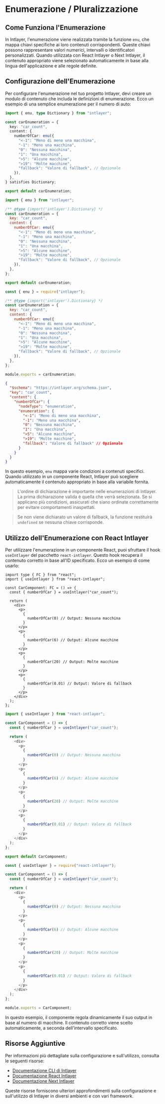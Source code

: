# Enumerazione / Pluralizzazione

## Come Funziona l'Enumerazione

In Intlayer, l'enumerazione viene realizzata tramite la funzione `enu`, che mappa chiavi specifiche ai loro contenuti corrispondenti. Queste chiavi possono rappresentare valori numerici, intervalli o identificatori personalizzati. Quando utilizzata con React Intlayer o Next Intlayer, il contenuto appropriato viene selezionato automaticamente in base alla lingua dell'applicazione e alle regole definite.

## Configurazione dell'Enumerazione

Per configurare l'enumerazione nel tuo progetto Intlayer, devi creare un modulo di contenuto che includa le definizioni di enumerazione. Ecco un esempio di una semplice enumerazione per il numero di auto:

```typescript fileName="**/*.content.ts" contentDeclarationFormat="typescript"
import { enu, type Dictionary } from "intlayer";

const carEnumeration = {
  key: "car_count",
  content: {
    numberOfCar: enu({
      "<-1": "Meno di meno una macchina",
      "-1": "Meno una macchina",
      "0": "Nessuna macchina",
      "1": "Una macchina",
      ">5": "Alcune macchine",
      ">19": "Molte macchine",
      "fallback": "Valore di fallback", // Opzionale
    }),
  },
} satisfies Dictionary;

export default carEnumeration;
```

```javascript fileName="**/*.content.mjs" contentDeclarationFormat="esm"
import { enu } from "intlayer";

/** @type {import('intlayer').Dictionary} */
const carEnumeration = {
  key: "car_count",
  content: {
    numberOfCar: enu({
      "<-1": "Meno di meno una macchina",
      "-1": "Meno una macchina",
      "0": "Nessuna macchina",
      "1": "Una macchina",
      ">5": "Alcune macchine",
      ">19": "Molte macchine",
      "fallback": "Valore di fallback", // Opzionale
    }),
  },
};

export default carEnumeration;
```

```javascript fileName="**/*.content.cjs" contentDeclarationFormat="commonjs"
const { enu } = require("intlayer");

/** @type {import('intlayer').Dictionary} */
const carEnumeration = {
  key: "car_count",
  content: {
    numberOfCar: enu({
      "<-1": "Meno di meno una macchina",
      "-1": "Meno una macchina",
      "0": "Nessuna macchina",
      "1": "Una macchina",
      ">5": "Alcune macchine",
      ">19": "Molte macchine",
      "fallback": "Valore di fallback", // Opzionale
    }),
  },
};

module.exports = carEnumeration;
```

```json fileName="**/*.content.json" contentDeclarationFormat="json"
{
  "$schema": "https://intlayer.org/schema.json",
  "key": "car_count",
  "content": {
    "numberOfCar": {
      "nodeType": "enumeration",
      "enumeration": {
        "<-1": "Meno di meno una macchina",
        "-1": "Meno una macchina",
        "0": "Nessuna macchina",
        "1": "Una macchina",
        ">5": "Alcune macchine",
        ">19": "Molte macchine",
        "fallback": "Valore di fallback" // Opzionale
      }
    }
  }
}
```

In questo esempio, `enu` mappa varie condizioni a contenuti specifici. Quando utilizzato in un componente React, Intlayer può scegliere automaticamente il contenuto appropriato in base alla variabile fornita.

> L'ordine di dichiarazione è importante nelle enumerazioni di Intlayer. La prima dichiarazione valida è quella che verrà selezionata. Se si applicano più condizioni, assicurati che siano ordinate correttamente per evitare comportamenti inaspettati.

> Se non viene dichiarato un valore di fallback, la funzione restituirà `undefined` se nessuna chiave corrisponde.

## Utilizzo dell'Enumerazione con React Intlayer

Per utilizzare l'enumerazione in un componente React, puoi sfruttare il hook `useIntlayer` del pacchetto `react-intlayer`. Questo hook recupera il contenuto corretto in base all'ID specificato. Ecco un esempio di come usarlo:

```tsx fileName="**/*.tsx" codeFormat="typescript"
import type { FC } from "react";
import { useIntlayer } from "react-intlayer";

const CarComponent: FC = () => {
  const { numberOfCar } = useIntlayer("car_count");

  return (
    <div>
      <p>
        {
          numberOfCar(0) // Output: Nessuna macchina
        }
      </p>
      <p>
        {
          numberOfCar(6) // Output: Alcune macchine
        }
      </p>
      <p>
        {
          numberOfCar(20) // Output: Molte macchine
        }
      </p>
      <p>
        {
          numberOfCar(0.01) // Output: Valore di fallback
        }
      </p>
    </div>
  );
};
```

```javascript fileName="**/*.mjx" codeFormat="esm"
import { useIntlayer } from "react-intlayer";

const CarComponent = () => {
  const { numberOfCar } = useIntlayer("car_count");

  return (
    <div>
      <p>
        {
          numberOfCar(0) // Output: Nessuna macchina
        }
      </p>
      <p>
        {
          numberOfCar(6) // Output: Alcune macchine
        }
      </p>
      <p>
        {
          numberOfCar(20) // Output: Molte macchine
        }
      </p>
      <p>
        {
          numberOfCar(0.01) // Output: Valore di fallback
        }
      </p>
    </div>
  );
};

export default CarComponent;
```

```javascript fileName="**/*.cjs" codeFormat="commonjs"
const { useIntlayer } = require("react-intlayer");

const CarComponent = () => {
  const { numberOfCar } = useIntlayer("car_count");

  return (
    <div>
      <p>
        {
          numberOfCar(0) // Output: Nessuna macchina
        }
      </p>
      <p>
        {
          numberOfCar(6) // Output: Alcune macchine
        }
      </p>
      <p>
        {
          numberOfCar(20) // Output: Molte macchine
        }
      </p>
      <p>
        {
          numberOfCar(0.01) // Output: Valore di fallback
        }
      </p>
    </div>
  );
};

module.exports = CarComponent;
```

In questo esempio, il componente regola dinamicamente il suo output in base al numero di macchine. Il contenuto corretto viene scelto automaticamente, a seconda dell'intervallo specificato.

## Risorse Aggiuntive

Per informazioni più dettagliate sulla configurazione e sull'utilizzo, consulta le seguenti risorse:

- [Documentazione CLI di Intlayer](https://github.com/aymericzip/intlayer/blob/main/docs/it/intlayer_cli.md)
- [Documentazione React Intlayer](https://github.com/aymericzip/intlayer/blob/main/docs/it/intlayer_with_create_react_app.md)
- [Documentazione Next Intlayer](https://github.com/aymericzip/intlayer/blob/main/docs/it/intlayer_with_nextjs_15.md)

Queste risorse forniscono ulteriori approfondimenti sulla configurazione e sull'utilizzo di Intlayer in diversi ambienti e con vari framework.
